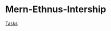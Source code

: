# Mern-Ethnus-Intership

<a href="https://aliArafat9.github.io/Mern-Ethnus-Intership/" target="_blank">Tasks</a>
